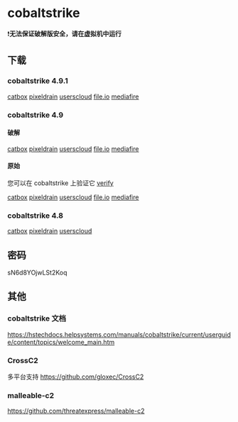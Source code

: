 # cobaltstrike
❗**无法保证破解版安全，请在虚拟机中运行**
## 下载
### cobaltstrike 4.9.1
[catbox](https://files.catbox.moe/fmhw27.zip)
[pixeldrain](https://pixeldrain.com/u/7sJx4YHa)
[userscloud](https://userscloud.com/6j39yulsjbe8)
[file.io](https://file.io/lUxlBiLEqIjf)
[mediafire](https://www.mediafire.com/file/515lv5fkeujtnho/CobaltSrike+4.9.1.zip/file)


### cobaltstrike 4.9
#### 破解
[catbox](https://files.catbox.moe/eylj7b.zip)
[pixeldrain](https://pixeldrain.com/u/FeG3WEhC)
[userscloud](https://userscloud.com/mgh830swnhbu)
[file.io](https://file.io/L4xclaYwyKDG)
[mediafire](https://www.mediafire.com/file/jg7gvx4y4d1bvgb/CobaltStrike+4.9.zip/file)
#### 原始
您可以在 cobaltstrike 上验证它 [verify](https://verify.cobaltstrike.com/)

[catbox](https://files.catbox.moe/66a4e7.zip)
[pixeldrain](https://pixeldrain.com/u/PCFPwURp)
[userscloud](https://userscloud.com/3v639ntw7chc)
[file.io](https://file.io/E1NbOlwOpHpx)
[mediafire](https://www.mediafire.com/file/3l39itkw47szd24/cobaltstrike.zip/file)


### cobaltstrike 4.8
[catbox](https://files.catbox.moe/msccbg.zip)
[pixeldrain](https://pixeldrain.com/u/sFvQpFaq)
[userscloud](https://userscloud.com/vbwtzi74vnf5)
## 密码
sN6d8YOjwLSt2Koq
## 其他
### cobaltstrike 文档
https://hstechdocs.helpsystems.com/manuals/cobaltstrike/current/userguide/content/topics/welcome_main.htm
### CrossC2
多平台支持
https://github.com/gloxec/CrossC2
### malleable-c2
https://github.com/threatexpress/malleable-c2
